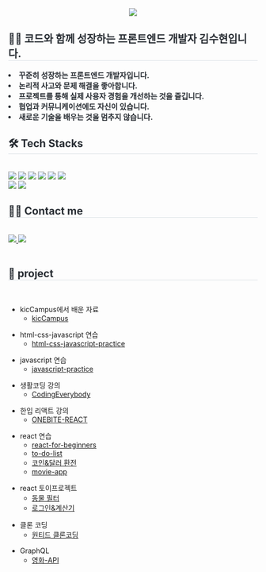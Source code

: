 <div align= "center">
    <img src="https://capsule-render.vercel.app/api?type=waving&color=d9cafe&height=180&text=Hello%20World👋🏻%20I'm%20Suhyun&animation=&fontColor=ffffff&fontSize=40" />
    </div>
    <div style="text-align: left;"> 
    <h2 style="border-bottom: 1px solid #d8dee4; color: #282d33;"> 🙇🏻 코드와 함께 성장하는 프론트엔드 개발자 김수현입니다. </h2>  
    <div style="font-weight: 700; font-size: 15px; text-align: left; color: #282d33;">  <li> 꾸준히 성장하는 프론트엔드 개발자입니다.</li> <li> 논리적 사고와 문제 해결을 좋아합니다.</li> <li> 프로젝트를 통해 실제 사용자 경험을 개선하는 것을 즐깁니다.</li> <li> 협업과 커뮤니케이션에도 자신이 있습니다.</li> <li> 새로운 기술을 배우는 것을 멈추지 않습니다.   </div> 
    </div>
    <div style="text-align: left;">
    <h2 style="border-bottom: 1px solid #d8dee4; color: #282d33;"> 🛠️ Tech Stacks </h2> <br> 
    <div style="margin: ; text-align: left;" "text-align: left;"> <img src="https://img.shields.io/badge/HTML5-E34F26?style=for-the-badge&logo=HTML5&logoColor=white">
          <img src="https://img.shields.io/badge/css-1572B6?style=for-the-badge&logo=css3&logoColor=white">
          <img src="https://img.shields.io/badge/Javascript-F7DF1E?style=for-the-badge&logo=Javascript&logoColor=white">
          <img src="https://img.shields.io/badge/React-61DAFB?style=for-the-badge&logo=React&logoColor=white">
          <img src="https://img.shields.io/badge/typescript-3178C6?style=for-the-badge&logo=typescript&logoColor=white">
          <img src="https://img.shields.io/badge/Git-F05032?style=for-the-badge&logo=Git&logoColor=white">
          <br/><img src="https://img.shields.io/badge/Github-181717?style=for-the-badge&logo=Github&logoColor=white">
          <img src="https://img.shields.io/badge/Notion-000000?style=for-the-badge&logo=Notion&logoColor=white">
          </div>
    </div>
    <div style="text-align: left;">
    <h2 style="border-bottom: 1px solid #d8dee4; color: #282d33;"> 🧑‍💻 Contact me </h2> <br> 
    <div style="text-align: left;"> <a href=https://velog.io/@suliver/posts> <img src="https://img.shields.io/badge/Velog-20C997?style=for-the-badge&logo=Velog&logoColor=white&link=https://velog.io/@suliver/posts"> </a>
         <a href=https://www.notion.so/1439d23dd6568099979ae523ffc6c1b6> <img src="https://img.shields.io/badge/Notion-000000?style=for-the-badge&logo=Notion&logoColor=white&link=https://www.notion.so/1439d23dd6568099979ae523ffc6c1b6"> </a>
          </div>  <br> 
    <div style="text-align: left;">  </div> 
    </div>
    <div>
        <h2 style="border-bottom: 1px solid #d8dee4; color: #282d33;"> 🎯 project </h2> <br> 
        <ul>
            <li>kicCampus에서 배운 자료
                <ul>
                    <li><a href="https://github.com/lsuliverl/kicCampus">kicCampus</a></li>
                </ul>
            </li>
        </ul>
        <ul>
            <li>html-css-javascript 연습
                <ul>
                    <li><a href="https://github.com/lsuliverl/html-css-javascript-practice">html-css-javascript-practice</a></li>
                </ul>
            </li>
        </ul>
        <ul>
            <li>javascript 연습
                <ul>
                    <li><a href="https://github.com/lsuliverl/javascript-practice">javascript-practice</a></li>
                </ul>
            </li>
        </ul>
        <ul>
            <li>생활코딩 강의
                <ul>
                    <li><a href="https://github.com/lsuliverl/CodingEverybody">CodingEverybody</a></li>
                </ul>
            </li>
        </ul>
        <ul>
            <li>한입 리액트 강의
                <ul>
                    <li><a href="https://github.com/lsuliverl/ONEBITE-REACT">ONEBITE-REACT</a></li>
                </ul>
            </li>
        </ul>
         <ul>
            <li>react 연습
                <ul>
                    <li><a href="https://github.com/lsuliverl/react-for-beginners">react-for-beginners</a></li>
                    <li><a href="https://github.com/lsuliverl/react-to-do-list">to-do-list</a></li>
                    <li><a href="https://github.com/lsuliverl/react-coin-tracker">코인&달러 환전</a></li>
                    <li><a href="https://github.com/lsuliverl/react-movie-app">movie-app</a></li>
                </ul>
            </li>
        </ul>
        <ul>
            <li>react 토이프로젝트
                <ul>
                    <li><a href="https://github.com/lsuliverl/react-animal_food_filter">동물 필터</a></li>
                    <li><a href="https://github.com/lsuliverl/react-login-example">로그인&계산기</a></li>
                </ul>
            </li>
        </ul>
        <ul>
            <li>클론 코딩
                <ul>
                    <li><a href="https://github.com/lsuliverl/wanted-clone">원티드 클론코딩</a></li>
                </ul>
            </li>
        </ul>
        <ul>
            <li>GraphQL
                <ul>
                    <li><a href="https://github.com/lsuliverl/GraphQL-Movie-API">영화-API</a></li>
                </ul>
            </li>
        </ul>
    </div>
</div>
